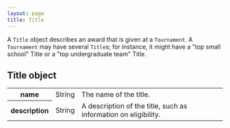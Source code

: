 ```yaml
---
layout: page
title: Title
---
```

A `Title` object describes an award that is given at a `Tournament`. A `Tournament` may have several `Title`s; for instance, it might have a "top small school" Title or a "top undergraduate team" Title.

## Title object

<table class="fields"><tbody>
  <tr class="optional">
    <th>name</th>
    <td class="type">String</td>
    <td>The name of the title.</td>
  </tr>
  <tr class="optional">
    <th>description</th>
    <td class="type">String</td>
    <td>A description of the title, such as information on eligibility.</td>
  </tr>
</tbody></table>
